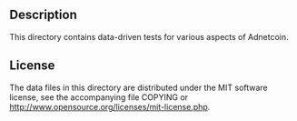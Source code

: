 Description
------------

This directory contains data-driven tests for various aspects of Adnetcoin.

License
--------

The data files in this directory are distributed under the MIT software
license, see the accompanying file COPYING or
http://www.opensource.org/licenses/mit-license.php.

